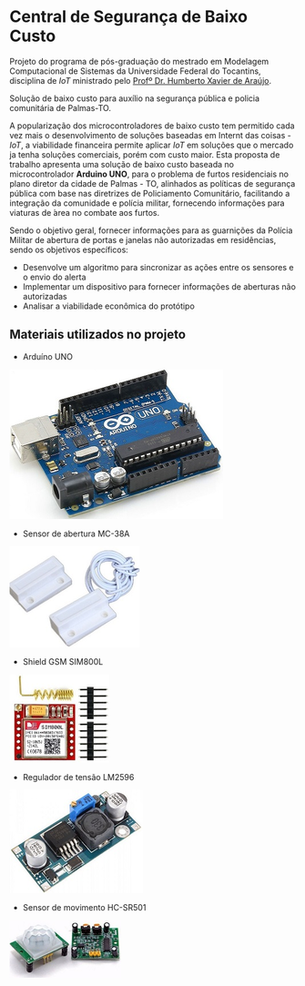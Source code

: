 # Central de Segurança de Baixo Custo
Projeto do programa de pós-graduação do mestrado em Modelagem Computacional de Sistemas da Universidade Federal do Tocantins, disciplina de
_IoT_ ministrado pelo [Profº Dr. Humberto Xavier de Araújo](http://buscatextual.cnpq.br/buscatextual/visualizacv.do?id=K4221833J6). 

Solução de baixo custo para auxílio na segurança pública e policia comunitária de Palmas-TO.

A  popularização  dos  microcontroladores  de  baixo custo tem permitido cada vez mais o desenvolvimento de soluções baseadas em 
Internt das coisas - _IoT_, a viabilidade financeira permite aplicar _IoT_ em soluções que o mercado ja tenha soluções comerciais,
porém com custo maior. Esta proposta de trabalho apresenta uma solução de baixo custo baseada no microcontrolador **Arduino UNO**,
para o problema de furtos residenciais no plano diretor da cidade de Palmas - TO, alinhados as políticas de segurança pública com 
base nas diretrizes de Policiamento Comunitário, facilitando a integração da comunidade e polícia militar, fornecendo informações
para viaturas de ́area no combate aos furtos. 

Sendo o objetivo  geral, fornecer informações para as guarnições da Polícia Militar de abertura de portas e janelas não autorizadas
em residências, sendo os objetivos específicos: 
* Desenvolve um algoritmo para sincronizar as ações entre os sensores e o envio do alerta
* Implementar um  dispositivo  para  fornecer  informações de aberturas não autorizadas
* Analisar  a  viabilidade  econômica  do  protótipo

## Materiais utilizados no projeto
  * Arduíno UNO
  
  ![Arduíno UNO](https://github.com/lucyanocm/ppgmcs-iot/blob/master/img/arduinouno.jpg)
  
  * Sensor de abertura MC-38A
  
  ![Arduíno UNO](https://github.com/lucyanocm/ppgmcs-iot/blob/master/img/mc38a.jpg)
  
  * Shield GSM SIM800L
  
  ![Arduíno UNO](https://github.com/lucyanocm/ppgmcs-iot/blob/master/img/sim800l.jpg)
  
   * Regulador de tensão LM2596
  
  ![Arduíno UNO](https://github.com/lucyanocm/ppgmcs-iot/blob/master/img/regulador.jpg)
  
   * Sensor de movimento HC-SR501
  
  ![Arduíno UNO](https://github.com/lucyanocm/ppgmcs-iot/blob/master/img/sensor_movimento.jpg)
